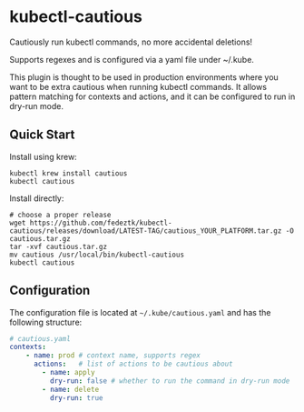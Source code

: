 # kubectl-cautious 

<!-- # TODO: add exhaustive description -->

Cautiously run kubectl commands, no more accidental deletions!

Supports regexes and is configured via a yaml file under ~/.kube.

This plugin is thought to be used in production environments where you want to be extra cautious when running kubectl commands. It allows pattern matching for contexts and actions, and it can be configured to run in dry-run mode.

## Quick Start

Install using krew:
```
kubectl krew install cautious
kubectl cautious
```

Install directly:
```
# choose a proper release
wget https://github.com/fedeztk/kubectl-cautious/releases/download/LATEST-TAG/cautious_YOUR_PLATFORM.tar.gz -O cautious.tar.gz
tar -xvf cautious.tar.gz
mv cautious /usr/local/bin/kubectl-cautious
kubectl cautious
```

## Configuration

The configuration file is located at `~/.kube/cautious.yaml` and has the following structure:
```yaml
# cautious.yaml
contexts:
    - name: prod # context name, supports regex
      actions:   # list of actions to be cautious about
        - name: apply
          dry-run: false # whether to run the command in dry-run mode
        - name: delete
          dry-run: true
```